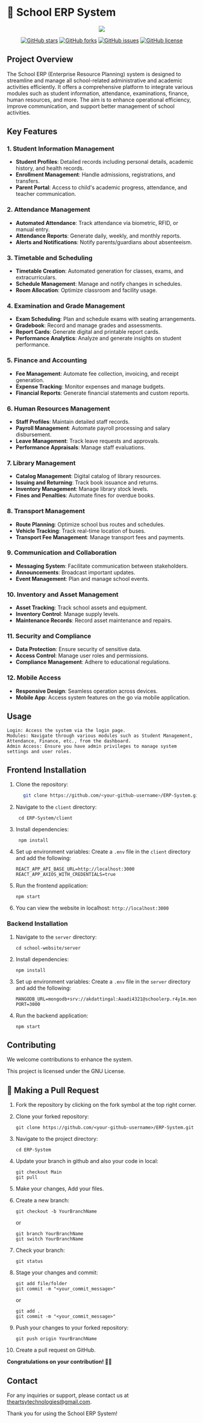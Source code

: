 # 🏫 School ERP System

<div align="center">  <img src="https://readme-typing-svg.herokuapp.com?color=45ffaa&size=40&width=900&height=80&lines=Welcome+to+the+School+ERP+System!"/></div>

<p align="center">  <a href="https://github.com/Artsy-Technologies/school-website"><img src="https://img.shields.io/github/stars/Artsy-Technologies/school-website" alt="GitHub stars"></a>  <a href="https://github.com/Artsy-Technologies/school-website"><img src="https://img.shields.io/github/forks/Artsy-Technologies/school-website" alt="GitHub forks"></a>  <a href="https://github.com/Artsy-Technologies/school-website"><img src="https://img.shields.io/github/issues/Artsy-Technologies/school-website" alt="GitHub issues"></a>  <a href="https://github.com/Artsy-Technologies/school-website"><img src="https://img.shields.io/github/license/Artsy-Technologies/school-website" alt="GitHub license"></a></p>

## Project Overview

The School ERP (Enterprise Resource Planning) system is designed to streamline and manage all school-related administrative and academic activities efficiently. It offers a comprehensive platform to integrate various modules such as student information, attendance, examinations, finance, human resources, and more. The aim is to enhance operational efficiency, improve communication, and support better management of school activities.

## Key Features

### 1. Student Information Management
- **Student Profiles**: Detailed records including personal details, academic history, and health records.
- **Enrollment Management**: Handle admissions, registrations, and transfers.
- **Parent Portal**: Access to child's academic progress, attendance, and teacher communication.

### 2. Attendance Management
- **Automated Attendance**: Track attendance via biometric, RFID, or manual entry.
- **Attendance Reports**: Generate daily, weekly, and monthly reports.
- **Alerts and Notifications**: Notify parents/guardians about absenteeism.

### 3. Timetable and Scheduling
- **Timetable Creation**: Automated generation for classes, exams, and extracurriculars.
- **Schedule Management**: Manage and notify changes in schedules.
- **Room Allocation**: Optimize classroom and facility usage.

### 4. Examination and Grade Management
- **Exam Scheduling**: Plan and schedule exams with seating arrangements.
- **Gradebook**: Record and manage grades and assessments.
- **Report Cards**: Generate digital and printable report cards.
- **Performance Analytics**: Analyze and generate insights on student performance.

### 5. Finance and Accounting
- **Fee Management**: Automate fee collection, invoicing, and receipt generation.
- **Expense Tracking**: Monitor expenses and manage budgets.
- **Financial Reports**: Generate financial statements and custom reports.

### 6. Human Resources Management
- **Staff Profiles**: Maintain detailed staff records.
- **Payroll Management**: Automate payroll processing and salary disbursement.
- **Leave Management**: Track leave requests and approvals.
- **Performance Appraisals**: Manage staff evaluations.

### 7. Library Management
- **Catalog Management**: Digital catalog of library resources.
- **Issuing and Returning**: Track book issuance and returns.
- **Inventory Management**: Manage library stock levels.
- **Fines and Penalties**: Automate fines for overdue books.

### 8. Transport Management
- **Route Planning**: Optimize school bus routes and schedules.
- **Vehicle Tracking**: Track real-time location of buses.
- **Transport Fee Management**: Manage transport fees and payments.

### 9. Communication and Collaboration
- **Messaging System**: Facilitate communication between stakeholders.
- **Announcements**: Broadcast important updates.
- **Event Management**: Plan and manage school events.

### 10. Inventory and Asset Management
- **Asset Tracking**: Track school assets and equipment.
- **Inventory Control**: Manage supply levels.
- **Maintenance Records**: Record asset maintenance and repairs.

### 11. Security and Compliance
- **Data Protection**: Ensure security of sensitive data.
- **Access Control**: Manage user roles and permissions.
- **Compliance Management**: Adhere to educational regulations.

### 12. Mobile Access
- **Responsive Design**: Seamless operation across devices.
- **Mobile App**: Access system features on the go via mobile application.

## Usage

    Login: Access the system via the login page.
    Modules: Navigate through various modules such as Student Management, Attendance, Finance, etc., from the dashboard.
    Admin Access: Ensure you have admin privileges to manage system settings and user roles.

## Frontend Installation

1. Clone the repository:
```bash
      git clone https://github.com/<your-github-username>/ERP-System.git
```
  
2. Navigate to the `client` directory:
  
     ```
      cd ERP-System/client
     ```
  
4. Install dependencies:
  
     ```
      npm install
     ```

5. Set up environment variables: Create a `.env` file in the `client` directory and add the following:
  
      ```
     REACT_APP_API_BASE_URL=http://localhost:3000
     REACT_APP_AXIOS_WITH_CREDENTIALS=true
      ```
6. Run the frontend application: 
  
      ```
      npm start
      ```
  
7. You can view the website in localhost: `http://localhost:3000`

### Backend Installation

1. Navigate to the `server` directory:
  
      ```
      cd school-website/server
      ```
  
2. Install dependencies:
  
      ```
      npm install
      ```
3. Set up environment variables: Create a `.env` file in the `server` directory and add the following:
  
      ```
     MANGODB_URL=mongodb+srv://akdattingal:Aaadi4321@schoolerp.r4y1m.mongodb.net/
     PORT=3000
      ```
  
4. Run the backend application:
  
      ```
      npm start
      ```

## Contributing

We welcome contributions to enhance the system. 

This project is licensed under the GNU License.

## 🔄 Making a Pull Request

1. Fork the repository by clicking on the fork symbol at the top right corner.
  
2. Clone your forked repository:
  
     ```
     git clone https://github.com/<your-github-username>/ERP-System.git
     ```
  
3. Navigate to the project directory:
  
      ```
      cd ERP-System
      ```
4. Update your branch in github and also your code in local:
  
      ```
      git checkout Main
      git pull
      ```
  
5. Make your changes, Add your files.
   
6. Create a new branch:
  
      ```
      git checkout -b YourBranchName
      ```
  
      or
   
      ```
      git branch YourBranchName
      git switch YourBranchName
      ```

8. Check your branch:
  
      ```
      git status
      ```
  
9. Stage your changes and commit:

      ```
      git add file/folder
      git commit -m "<your_commit_message>"
      ```
  
      or

      ```
      git add .
      git commit -m "<your_commit_message>"
      ```
     
10. Push your changes to your forked repository:
  
      ```
      git push origin YourBranchName
      ```
  
11. Create a pull request on GitHub.
  

**Congratulations on your contribution! 🙌🏼**

## Contact

For any inquiries or support, please contact us at theartsytechnologies@gmail.com.

Thank you for using the School ERP System!
